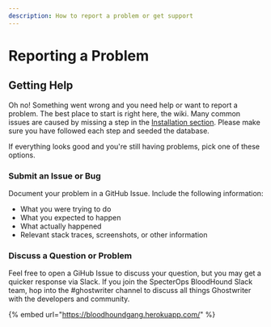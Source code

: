 ```yaml
---
description: How to report a problem or get support
---
```


# Reporting a Problem

## Getting Help

Oh no! Something went wrong and you need help or want to report a problem. The best place to start is right here, the wiki. Many common issues are caused by missing a step in the [Installation section](broken-reference). Please make sure you have followed each step and seeded the database.

If everything looks good and you're still having problems, pick one of these options.

### Submit an Issue or Bug

Document your problem in a GitHub Issue. Include the following information:

* What you were trying to do
* What you expected to happen
* What actually happened
* Relevant stack traces, screenshots, or other information

### Discuss a Question or Problem

Feel free to open a GiHub Issue to discuss your question, but you may get a quicker response via Slack. If you join the SpecterOps BloodHound Slack team, hop into the #ghostwriter channel to discuss all things Ghostwriter with the developers and community.

{% embed url="https://bloodhoundgang.herokuapp.com/" %}

